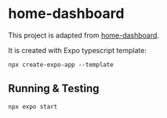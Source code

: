 # home-dashboard

This project is adapted from [home-dashboard](https://github.com/champgm/home-dashboard).

It is created with Expo typescript template:

`npx create-expo-app --template`

## Running & Testing
`npx expo start`